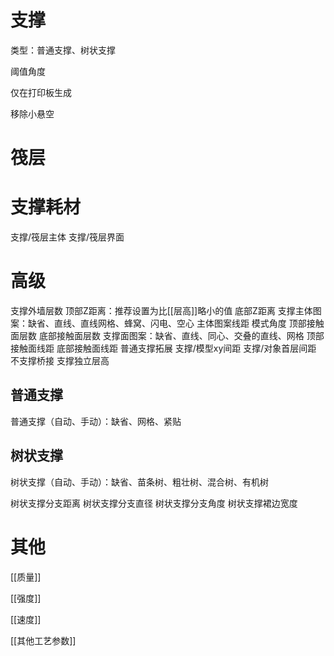 

# 支撑

类型：普通支撑、树状支撑

阈值角度

仅在打印板生成

移除小悬空

# 筏层


# 支撑耗材

支撑/筏层主体
支撑/筏层界面

# 高级

支撑外墙层数
顶部Z距离：推荐设置为比[[层高]]略小的值
底部Z距离
支撑主体图案：缺省、直线、直线网格、蜂窝、闪电、空心
主体图案线距
模式角度
顶部接触面层数
底部接触面层数
支撑面图案：缺省、直线、同心、交叠的直线、网格
顶部接触面线距
底部接触面线距
普通支撑拓展
支撑/模型xy间距
支撑/对象首层间距
不支撑桥接
支撑独立层高

## 普通支撑

普通支撑（自动、手动）：缺省、网格、紧贴

## 树状支撑

树状支撑（自动、手动）：缺省、苗条树、粗壮树、混合树、有机树

树状支撑分支距离
树状支撑分支直径
树状支撑分支角度
树状支撑裙边宽度

# 其他

[[质量]]

[[强度]]

[[速度]]

[[其他工艺参数]]



